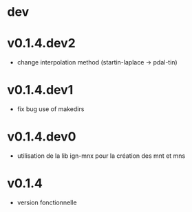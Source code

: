 # dev

# v0.1.4.dev2
- change interpolation method (startin-laplace -> pdal-tin)

# v0.1.4.dev1
- fix bug use of makedirs

# v0.1.4.dev0
- utilisation de la lib ign-mnx pour la création des mnt et mns

# v0.1.4
- version fonctionnelle